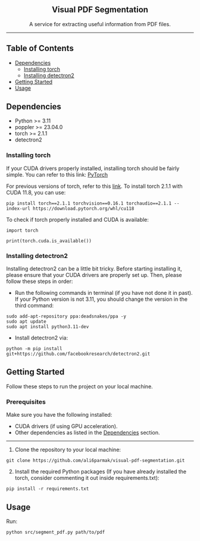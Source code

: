 <h2 align="center">Visual PDF Segmentation</h3>
<p align="center">A service for extracting useful information from PDF files.</p>

---

## Table of Contents

- [Dependencies](#dependencies)
  - [Installing torch](#installing-torch)
  - [Installing detectron2](#installing-detectron2)
- [Getting Started](#getting-started)
- [Usage](#usage)

## Dependencies
- Python >= 3.11
- poppler >= 23.04.0
- torch >= 2.1.1
- detectron2

### Installing torch


If your CUDA drivers properly installed, installing torch should be fairly simple. You can refer to this link: [PyTorch](https://pytorch.org)

For previous versions of torch, refer to this [link](https://pytorch.org/get-started/previous-versions/).
To install torch 2.1.1 with CUDA 11.8, you can use:

```
pip install torch==2.1.1 torchvision==0.16.1 torchaudio==2.1.1 --index-url https://download.pytorch.org/whl/cu118
```

To check if torch properly installed and CUDA is available:

```
import torch

print(torch.cuda.is_available())
```


### Installing detectron2

Installing detectron2 can be a little bit tricky. Before starting installing it, please ensure that your CUDA drivers are properly set up. Then, please follow these steps in order:

- Run the following commands in terminal (if you have not done it in past). If your Python version is not 3.11, you should change the version in the third command:
```
sudo add-apt-repository ppa:deadsnakes/ppa -y
sudo apt update
sudo apt install python3.11-dev
```

- Install detectron2 via:
```
python -m pip install git+https://github.com/facebookresearch/detectron2.git
```


## Getting Started

Follow these steps to run the project on your local machine.

### Prerequisites

Make sure you have the following installed:

- CUDA drivers (if using GPU acceleration).
- Other dependencies as listed in the [Dependencies](#dependencies) section.

---

1. Clone the repository to your local machine:

```
git clone https://github.com/ali6parmak/visual-pdf-segmentation.git
```

2. Install the required Python packages (If you have already installed the torch, consider commenting it out inside requirements.txt):

```
pip install -r requirements.txt
```

## Usage

Run:
```
python src/segment_pdf.py path/to/pdf
```